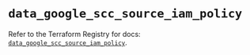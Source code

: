 # `data_google_scc_source_iam_policy`

Refer to the Terraform Registry for docs: [`data_google_scc_source_iam_policy`](https://registry.terraform.io/providers/hashicorp/google/5.31.1/docs/data-sources/scc_source_iam_policy).
